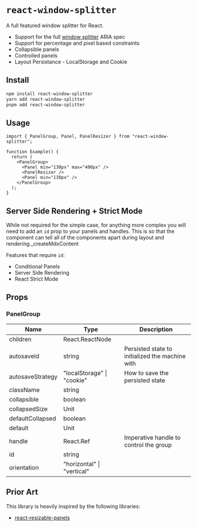 # `react-window-splitter`

A full featured window splitter for React.

- Support for the full [window splitter](https://www.w3.org/WAI/ARIA/apg/patterns/windowsplitter/) ARIA spec
- Support for percentage and pixel based constraints
- Collapsible panels
- Controlled panels
- Layout Persistance - LocalStorage and Cookie

## Install

```bash
npm install react-window-splitter
yarn add react-window-splitter
pnpm add react-window-splitter
```

## Usage

```tsx
import { PanelGroup, Panel, PanelResizer } from "react-window-splitter";

function Example() {
  return (
    <PanelGroup>
      <Panel min="130px" max="400px" />
      <PanelResizer />
      <Panel min="130px" />
    </PanelGroup>
  );
}
```

## Server Side Rendering + Strict Mode

While not required for the simple case, for anything more complex you will
need to add an `id` prop to your panels and handles.
This is so that the component can tell all of the components apart during layout and rendering.\_createMdxContent

Features that require `id`:

- Conditional Panels
- Server Side Rendering
- React Strict Mode

## Props

### PanelGroup

| Name             | Type                        | Description                                     |
| ---------------- | --------------------------- | ----------------------------------------------- |
| children         | React.ReactNode             |                                                 |
| autosaveId       | string                      | Persisted state to initialized the machine with |
| autosaveStrategy | "localStorage" \| "cookie"  | How to save the persisted state                 |
| className        | string                      |                                                 |
| collapsible      | boolean                     |                                                 |
| collapsedSize    | Unit                        |                                                 |
| defaultCollapsed | boolean                     |                                                 |
| default          | Unit                        |                                                 |
| handle           | React.Ref<PanelGroupHandle> | Imperative handle to control the group          |
| id               | string                      |                                                 |
| orientation      | "horizontal" \| "vertical"  |                                                 |

## Prior Art

This library is heavily inspired by the following libraries:

- [react-resizable-panels](https://github.com/bvaughn/react-resizable-panels)
